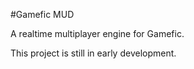#Gamefic MUD

A realtime multiplayer engine for Gamefic.

This project is still in early development.
